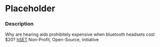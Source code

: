 Placeholder
=============
### Description
Why are hearing aids prohibitely expensive when bluetooth headsets cost $20?
[hSET](http://www.hset.io) Non-Profit, Open-Source, initiative

